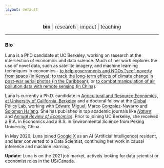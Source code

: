 ```yaml
---
layout: default
---
```


<div align="center">
	<h3 style="color: #999; font-weight: 400;">
	<a href="http://luna-yue-huang.com/index.html"><b>bio</b></a> | <a href="http://luna-yue-huang.com/research.html">research</a> | <a href="http://luna-yue-huang.com/impact.html">impact</a> | <a href="http://luna-yue-huang.com/teaching.html">teaching</a><br>
	</h3>
</div>

----

### Bio

Luna is a PhD candidate at UC Berkeley, working on research at the intersection of economics and data science. Much of her work explores the use of novel data, such as satellite imagery, and machine learning techniques in economics - [to help governments and NGOs "see" poverty from space (in Kenya)](http://luna-yue-huang.com/research-jmp.html); [to track the long-term effects of climate change in post-war aerial photos (in the Caribbean)](http://luna-yue-huang.com/research-aerial.html); or [to combat manipulation of air pollution data with remote sensing (in China)](http://luna-yue-huang.com/research-pollution.html).

Luna is currently a Ph.D. candidate in [Agricultural and Resource Economics, at University of California, Berkeley](https://are.berkeley.edu) and a doctoral fellow at the [Global Policy Lab](http://www.globalpolicy.science/new-cover-page), working with [Edward Miguel](http://emiguel.econ.berkeley.edu/), [Marco Gonzalez-Navarro](https://are.berkeley.edu/users/marco-gonzalez-navarro) and [Solomon Hsiang](http://www.globalpolicy.science/solomon-hsiang). She has published in top academic journals like [_Nature_](https://www.nature.com/articles/s41586-020-2404-8) and [_Annual Review of Economics_](https://www.annualreviews.org/doi/full/10.1146/annurev-economics-080218-030333). Prior to joining UC Berkeley, she received a B.A. in Economics and a B.S. in Environmental Science from Peking University, China.

In May 2020, Luna joined [Google X](https://x.company/) as an AI (Artificial Intelligence) resident, and later converted to a Data 
Scientist, continuing her work in causal inference and machine learning.

__Update:__ Luna is on the 2021 job market, actively looking for data scientist or economist roles in the US/Canada.
